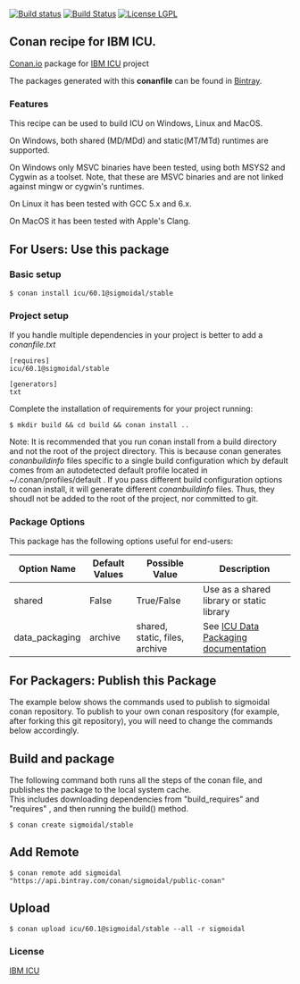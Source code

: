 [![Build status](https://ci.appveyor.com/api/projects/status/mm27s515gpx3io09/branch/stable/60.1?svg=true)](https://ci.appveyor.com/project/sigmoidal/conan-icu/branch/stable/60.1)
[![Build Status](https://travis-ci.org/sigmoidal/conan-icu.svg?branch=stable%2F60.1)](https://travis-ci.org/sigmoidal/conan-icu)
[![License LGPL](https://img.shields.io/badge/license-LGPL%202.1-yellow.svg)](https://shields.io/)

## Conan recipe for IBM ICU.

[Conan.io](https://conan.io) package for [IBM ICU](http://icu-project.org) project

The packages generated with this **conanfile** can be found in [Bintray](https://bintray.com/sigmoidal/public-conan/).

### Features

This recipe can be used to build ICU on Windows, Linux and MacOS.

On Windows, both shared (MD/MDd) and static(MT/MTd) runtimes are supported.

On Windows only MSVC binaries have been tested, using both MSYS2 and Cygwin as a toolset. Note, that these are MSVC binaries and are not linked against mingw or cygwin's runtimes.

On Linux it has been tested with GCC 5.x and 6.x.

On MacOS it has been tested with Apple's Clang.



## For Users: Use this package

### Basic setup

    $ conan install icu/60.1@sigmoidal/stable

### Project setup

If you handle multiple dependencies in your project is better to add a *conanfile.txt*

    [requires]
    icu/60.1@sigmoidal/stable

    [generators]
    txt

Complete the installation of requirements for your project running:

    $ mkdir build && cd build && conan install ..

Note: It is recommended that you run conan install from a build directory and not the root of the project directory.  This is because conan generates *conanbuildinfo* files specific to a single build configuration which by default comes from an autodetected default profile located in ~/.conan/profiles/default .  If you pass different build configuration options to conan install, it will generate different *conanbuildinfo* files.  Thus, they shoudl not be added to the root of the project, nor committed to git.

### Package Options

This package has the following options useful for end-users: 

|Option Name     | Default Values   | Possible Value                  | Description
|----------------|------------------|---------------------------------|------------------------
|shared			 | False            | True/False                      | Use as a shared library or static library
|data_packaging	 | archive          | shared, static, files, archive  | See [ICU Data Packaging documentation](http://userguide.icu-project.org/packaging)


## For Packagers: Publish this Package

The example below shows the commands used to publish to sigmoidal conan repository. 
To publish to your own conan respository (for example, after forking this git repository), 
you will need to change the commands below accordingly.

## Build and package 

The following command both runs all the steps of the conan file, and publishes the package to the local system cache.  
This includes downloading dependencies from "build_requires" and "requires" , and then running the build() method. 

    $ conan create sigmoidal/stable

## Add Remote

	$ conan remote add sigmoidal "https://api.bintray.com/conan/sigmoidal/public-conan"

## Upload

    $ conan upload icu/60.1@sigmoidal/stable --all -r sigmoidal

### License
[IBM ICU](http://www.unicode.org/copyright.html#License)
